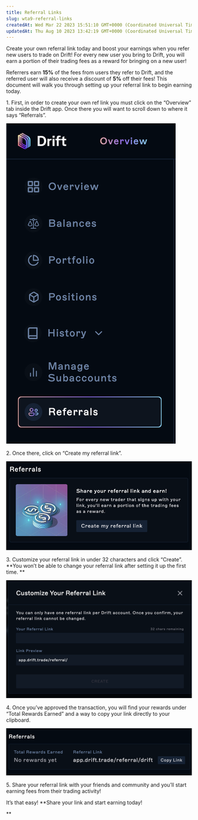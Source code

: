```yaml
---
title: Referral Links
slug: wta9-referral-links
createdAt: Wed Mar 22 2023 15:51:10 GMT+0000 (Coordinated Universal Time)
updatedAt: Thu Aug 10 2023 13:42:19 GMT+0000 (Coordinated Universal Time)
---
```


Create your own referral link today and boost your earnings when you refer new users to trade on Drift! For every new user you bring to Drift, you will earn a portion of their trading fees as a reward for bringing on a new user!

Referrers earn **15%** of the fees from users they refer to Drift, and the referred user will also receive a discount of **5%** off their fees! This document will walk you through setting up your referral link to begin earning today.

1\. First, in order to create your own ref link you must click on the “Overview” tab inside the Drift app. Once there you will want to scroll down to where it says “Referrals”.

![](../../static/assets/Hw-EeD1Xigo3jzRru1jQ__driftoverview.png)

2\. Once there, click on “Create my referral link”.

![](../../static/assets/4vRMEo-Aq5bKrghQpjrtX_createlink.png)

3\. Customize your referral link in under 32 characters and click “Create”. **You won’t be able to change your referral link after setting it up the first time. **

![](../../static/assets/f5648iUBg6u4cvyaSTKpx_create.png)

4\. Once you’ve approved the transaction, you will find your rewards under “Total Rewards Earned” and a way to copy your link directly to your clipboard.

![](../../static/assets/OVQjzRBP9ketwsBD49OoT_referallsss.png)

5\. Share your referral link with your friends and community and you’ll start earning fees from their trading activity!

It’s that easy! \*\*Share your link and start earning today!

\*\*
